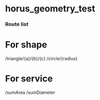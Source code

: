 # horus_geometry_test

### Route list
# For shape
/triangle/{a}/{b}/{c}
/circle/{radius}

# For service
/sumArea
/sumDiameter
